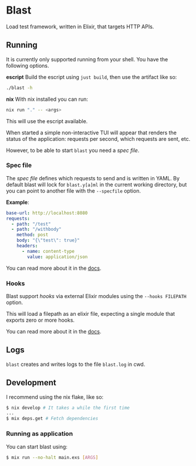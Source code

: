 # Blast

Load test framework, written in Elixir, that targets HTTP APIs.

## Running

It is currently only supported running from your shell.
You have the following options.

**escript**
Build the escript using `just build`, then use the artifact like so:
```sh
./blast -h
```

**nix**
With nix installed you can run:
```sh
nix run "." -- <args>
```

This will use the escript available.

When started a simple non-interactive TUI will appear that renders the status
of the application: requests per second, which requests are sent, etc.

However, to be able to start `blast` you need a _spec file_.

### Spec file

The _spec file_ defines which requests to send and is written in YAML.
By default blast will lock for `blast.y[a]ml` in the current working directory,
but you can point to another file with the `--specfile` option.

**Example**:
```yaml
base-url: http://localhost:8080
requests:
  - path: "/test"
  - path: "/withbody"
    method: post
    body: "{\"test\": true}"
    headers:
      - name: content-type
        value: application/json
```

You can read more about it in the [docs](./docs/specfile.md).

### Hooks
Blast support _hooks_ via external Elixir modules using the `--hooks FILEPATH` option.

This will load a filepath as an elixir file, expecting a single module that exports
zero or more hooks.

You can read more about it in the [docs](./docs/hooks.md).

## Logs
`blast` creates and writes logs to the file `blast.log` in cwd.

## Development

I recommend using the nix flake, like so:

```sh
$ nix develop # It takes a while the first time
...
$ mix deps.get # Fetch dependencies
```

### Running as application

You can start blast using:
```sh
$ mix run --no-halt main.exs [ARGS]
```
